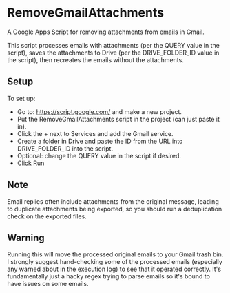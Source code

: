 # RemoveGmailAttachments
A Google Apps Script for removing attachments from emails in Gmail.

This script processes emails with attachments (per the QUERY value in the script),
saves the attachments to Drive (per the DRIVE_FOLDER_ID value in the script), then
recreates the emails without the attachments.

## Setup
To set up:
- Go to: https://script.google.com/ and make a new project.
- Put the RemoveGmailAttachments script in the project (can just paste it in).
- Click the + next to Services and add the Gmail service.
- Create a folder in Drive and paste the ID from the URL into DRIVE_FOLDER_ID into the script.
- Optional: change the QUERY value in the script if desired.
- Click Run

## Note
Email replies often include attachments from the original message,
leading to duplicate attachments being exported, so you should run a
deduplication check on the exported files.

## Warning
Running this will move the processed original emails to your Gmail trash bin.
I strongly suggest hand-checking some of the processed emails
(especially any warned about in the execution log) to see that it operated correctly.
It's fundamentally just a hacky regex trying to parse emails so it's bound to have
issues on some emails.
